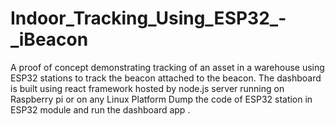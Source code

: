 # Indoor_Tracking_Using_ESP32_-_iBeacon
A proof of concept demonstrating tracking of an asset in a warehouse using ESP32 stations to track the beacon attached to the beacon.
The dashboard is built using react framework hosted by node.js server running on Raspberry pi or on any Linux Platform
Dump the code of ESP32 station in ESP32 module and run the dashboard app 
.
